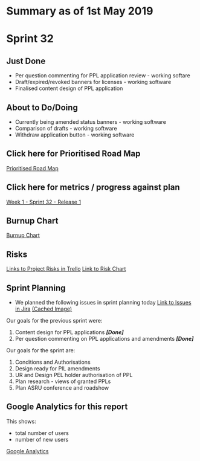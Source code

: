 # Summary as of 1st May 2019

# Sprint 32

## Just Done
* Per question commenting for PPL application review - working softare
* Draft/expired/revoked banners for licenses - working software 
* Finalised content design of PPL application

## About to Do/Doing
* Currently being amended status banners - working software
* Comparison of drafts - working software
* Withdraw application button - working software

## Click here for Prioritised Road Map
[Prioritised Road Map](graphs/ASLRoadMap01052019.jpg)

## Click here for metrics / progress against plan
[Week 1 - Sprint 32 - Release 1](graphs/progress01052019.png)

## Burnup Chart

[Burnup Chart](burnup01052019.md)

## Risks
[Links to Project Risks in Trello](https://trello.com/b/VuFuCL7t/risk-register-and-kpis-asl-delivery) 
[Link to Risk Chart](graphs/risk01052019.png)

## Sprint Planning
* We planned the following issues in sprint planning today [Link to Issues in Jira](https://jira.digital.homeoffice.gov.uk/secure/RapidBoard.jspa?rapidView=261)    [\(Cached Image\)](graphs/sprint01052019.png)

Our goals for the previous sprint were:
1. Content design for PPL applications
***[Done]***
2. Per question commenting on PPL applications and amendments
***[Done]***

Our goals for the sprint are:
1. Conditions and Authorisations 
2. Design ready for PIL amendments
3. UR and Design PEL holder authorisation of PPL
4. Plan research - views of granted PPLs 
5. Plan ASRU conference and roadshow

## Google Analytics for this report

This shows:
* total number of users
* number of new users

[Google Analytics](graphs/GA01052019.jpg)

